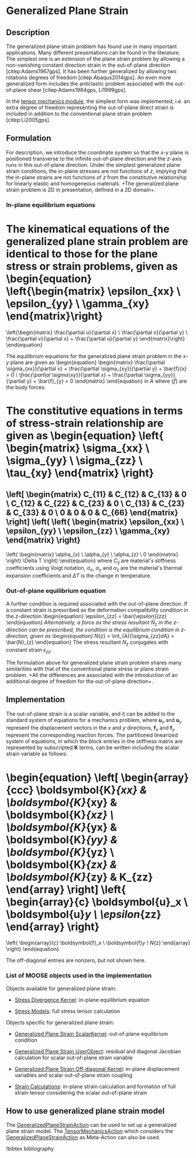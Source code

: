 # Generalized Plane Strain

## Description

The generalized plane strain problem has found use in many important applications. Many different presentations can be found in the literature. The simplest one is an extension of the plane strain problem by allowing a non-vanishing constant direction strain in the out-of-plane direction [citep:Adams1967gps]. It has been further generalized by allowing two rotations degrees of freedom [citep:Abaqus2014gps]. An even more generalized form includes the anticlastic problem associated with the out-of-plane shear [citep:Adams1984gps, Li1999gps].

In the [tensor mechanics module](tensor_mechanics/index.md), the simplest form was implemented, i.e. an extra degree of freedom representing the out-of-plane direct strain is included in addition to the conventional plane strain problem [citep:Li2005gps].

## Formulation

For description, we introduce the coordinate system so that the $x$-$y$ plane is positioned transverse to the infinite out-of-plane direction and the $z$-axis runs in this out-of-plane direction. Under the simplest generalized plane strain conditions, the in-plane stresses are not functions of $z$, implying that the in-plane strains are not functions of $z$ from the constitutive relationship for linearly elastic and homogeneous materials. +The generalized plane strain problem is 2D in presentation, defined in a 2D domain+.

### In-plane equilibrium equations

The kinematical equations of the generalized plane strain problem are identical to those for the plane stress or strain problems, given as
\begin{equation}
\left\{\begin{matrix}
\epsilon_{xx} \\
\epsilon_{yy} \\
\gamma_{xy}
\end{matrix}\right\}
=
\left\{\begin{matrix}
\frac{\partial u}{\partial x} \\
\frac{\partial v}{\partial y} \\
\frac{\partial v}{\partial x} + \frac{\partial u}{\partial y}
\end{matrix}\right\}
\end{equation}

The equilibrium equations for the generalized plane strain problem in the $x$-$y$ plane are given as
\begin{equation}
\begin{matrix}
\frac{\partial \sigma_{xx}}{\partial x} + \frac{\partial \sigma_{xy}}{\partial y} + \bar{f}_{x} = 0 \\
\frac{\partial \sigma_{xy}}{\partial x} + \frac{\partial \sigma_{yy}}{\partial y} + \bar{f}_{y} = 0
\end{matrix}
\end{equation}
in $A$ where $\left\{ \bar{f} \right\}$ are the body forces.

The constitutive equations in terms of stress-strain relationship are given as
\begin{equation}
\left\{ \begin{matrix}
\sigma_{xx} \\
\sigma_{yy} \\
\sigma_{zz} \\
\tau_{xy}
\end{matrix} \right\}
=
\left[ \begin{matrix}
C_{11} & C_{12} & C_{13} & 0 \\
C_{12} & C_{22} & C_{23} & 0 \\
C_{13} & C_{23} & C_{33} & 0 \\
0 & 0 & 0 & C_{66}
\end{matrix} \right]
\left( \left\{ \begin{matrix}
\epsilon_{xx} \\
\epsilon_{yy} \\
\epsilon_{zz} \\
\gamma_{xy}
\end{matrix} \right\}
-
\left\{ \begin{matrix}
\alpha_{x} \\
\alpha_{y} \\
\alpha_{z} \\
0
\end{matrix} \right\} \Delta T \right)
\end{equation}
where $C_{ij}$ are material's stiffness coefficients using Voigt notation, $\alpha_{x}$, $\alpha_{y}$ and $\alpha_{z}$ are the material's thermal expansion coefficients and $\Delta T$ is the change in temperature.

### Out-of-plane equilibrium equation

A further condition is required associated with the out-of-plane direction. If a constant strain is prescribed as the deformation compatibility condition in the $z$-direction
\begin{equation}
\epsilon_{zz} = \bar{\epsilon}_{zz}
\end{equation}
Alternatively, a force as the stress resultant $\bar{N}_{z}$ in the $z$-direction can be prescribed, the condition is the equilibrium condition in $z$-direction, given as
\begin{equation}
N_{z} = \int_{A}{\sigma_{zz}dA} = \bar{N}_{z}
\end{equation}
The stress resultant $N_{z}$ conjugates with constant strain $\epsilon_{zz}$.

The formulation above for generalized plane strain problem shares many similarities with that of the conventional plane stress or plane strain problem. +All the differences are associated with the introduction of an additional degree of freedom for the out-of-plane direction+.

## Implementation

The out-of-plane strain is a scalar variable, and it can be added to the standard system of equations for a mechanics problem, where $\boldsymbol{u}_x$ and $\boldsymbol{u}_y$ represent
the displacement vectors in the $x$ and $y$ directions, $\boldsymbol{f}_x$ and $\boldsymbol{f}_y$ represent the corresponding reaction forces. The partitioned linearized system of equations, in which the block entries in the stiffness matrix are represented by subscripted $\boldsymbol{K}$ terms, can be written including the scalar strain variable as follows:

<!--This is the intended equation, but \hline was not working when the equation was created-->
<!-- \begin{equation} -->
<!-- \left[ -->
<!-- \begin{array}{cc|c} -->
<!-- \boldsymbol{K}_{xx} & \boldsymbol{K}_{xy} & \boldsymbol{K}_{xz} \\ -->
<!-- \boldsymbol{K}_{yx} & \boldsymbol{K}_{yy} & \boldsymbol{K}_{yz} \\ \hline -->
<!-- \boldsymbol{K}_{zx} & \boldsymbol{K}_{zy} & K_{zz} -->
<!-- \end{array} -->
<!-- \right] -->
<!-- \left\{ -->
<!-- \begin{array}{c} -->
<!-- \boldsymbol{u}_x \\ -->
<!-- \boldsymbol{u}_y \\ \hline -->
<!-- \epsilon_{zz} -->
<!-- \end{array} -->
<!-- \right\} -->
<!-- = -->
<!-- \left\{ -->
<!-- \begin{array}{c} -->
<!-- \boldsymbol{f}_x \\ -->
<!-- \boldsymbol{f}_y \\ \hline -->
<!-- N_{z} -->
<!-- \end{array} -->
<!-- \right\} -->
<!-- \end{equation} -->

\begin{equation}
\left[
\begin{array}{ccc}
\boldsymbol{K}_{xx} & \boldsymbol{K}_{xy} & \boldsymbol{K}_{xz} \\
\boldsymbol{K}_{yx} & \boldsymbol{K}_{yy} & \boldsymbol{K}_{yz} \\
\boldsymbol{K}_{zx} & \boldsymbol{K}_{zy} & K_{zz}
\end{array}
\right]
\left\{
\begin{array}{c}
\boldsymbol{u}_x \\
\boldsymbol{u}_y \\
\epsilon_{zz}
\end{array}
\right\}
=
\left\{
\begin{array}{c}
\boldsymbol{f}_x \\
\boldsymbol{f}_y \\
N_{z}
\end{array}
\right\}
\end{equation}

The off-diagonal entries are nonzero, but not shown here.

### List of MOOSE objects used in the implementation

Objects available for generalized plane strain:

- [Stress Divergence Kernel](/StressDivergence.md): in-plane equilibrium equation

- [Stress Models](tensor_mechanics/Stresses.md): full stress tensor calculation

Objects specific for generalized plane strain:

- [Generalized Plane Strain ScalarKernel](/GeneralizedPlaneStrain.md): out-of-plane equilibrium condition

- [Generalized Plane Strain UserObject](/GeneralizedPlaneStrainUserObject.md): residual and diagonal Jacobian calculation for scalar out-of-plane strain variable

- [Generalized Plane Strain Off-diagonal Kernel](/GeneralizedPlaneStrainOffDiag.md): in-plane displacement variables and scalar out-of-plane strain coupling

- [Strain Calculations](tensor_mechanics/Strains.md): in-plane strain calculation and formation of full strain tensor considering the scalar out-of-plane strain

## How to use generalized plane strain model

The [GeneralizedPlaneStrainAction](TensorMechanics/GeneralizedPlaneStrain/GeneralizedPlaneStrainAction.md) can be used to set up a generalized plane strain model. The [TensorMechanicsAction](/TensorMechanicsAction.md) which considers the [GeneralizedPlaneStrainAction](TensorMechanics/GeneralizedPlaneStrain/GeneralizedPlaneStrainAction.md) as Meta-Action can also be used.

!bibtex bibliography
